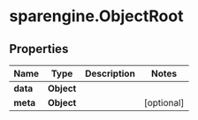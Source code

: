 # sparengine.ObjectRoot

## Properties

Name | Type | Description | Notes
------------ | ------------- | ------------- | -------------
**data** | **Object** |  | 
**meta** | **Object** |  | [optional] 


